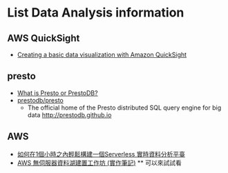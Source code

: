 # List Data Analysis information

## AWS QuickSight
  * [Creating a basic data visualization with Amazon QuickSight](https://medium.com/ittstar-technology-blogs/create-a-basic-data-visualization-with-amazon-quicksight-5a9839f086b8)

## presto
  * [What is Presto or PrestoDB?](https://aws.amazon.com/tw/big-data/what-is-presto/)
  * [prestodb/presto](https://github.com/prestodb/presto)
    * The official home of the Presto distributed SQL query engine for big data http://prestodb.github.io

## AWS
  * [如何在1個小時之內輕鬆構建一個Serverless 實時資料分析平臺](https://www.itread01.com/content/1547354368.html)
  * [AWS 無伺服器資料湖建置工作坊 (實作筆記)](https://blog.scottchayaa.com/post/2019/09/12/aws-workshop-serverless/) ** 可以來試試看

